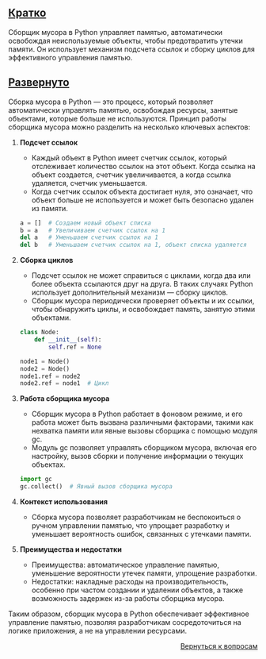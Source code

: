 ## <u>Кратко</u>

Сборщик мусора в Python управляет памятью, автоматически освобождая неиспользуемые объекты, чтобы предотвратить утечки
памяти. Он использует механизм подсчета ссылок и сборку циклов для эффективного управления памятью.

## <u>Развернуто</u>

Сборка мусора в Python — это процесс, который позволяет автоматически управлять памятью, освобождая ресурсы, занятые
объектами, которые больше не используются. Принцип работы сборщика мусора можно разделить на несколько ключевых
аспектов:

1. **Подсчет ссылок**
    - Каждый объект в Python имеет счетчик ссылок, который отслеживает количество ссылок на этот объект. Когда ссылка
      на объект создается, счетчик увеличивается, а когда ссылка удаляется, счетчик уменьшается.
    - Когда счетчик ссылок объекта достигает нуля, это означает, что объект больше не используется и может быть
      безопасно удален из памяти.
    ```Python
    a = []  # Создаем новый объект списка
    b = a   # Увеличиваем счетчик ссылок на 1
    del a   # Уменьшаем счетчик ссылок на 1
    del b   # Уменьшаем счетчик ссылок на 1, объект списка удаляется
    ```

2. **Сборка циклов**
    - Подсчет ссылок не может справиться с циклами, когда два или более объекта ссылаются друг на друга. В таких
      случаях Python использует дополнительный механизм — сборку циклов.
    - Сборщик мусора периодически проверяет объекты и их ссылки, чтобы обнаружить циклы, и освобождает память,
      занятую этими объектами.
    ```Python
    class Node:
        def __init__(self):
            self.ref = None

    node1 = Node()
    node2 = Node()
    node1.ref = node2
    node2.ref = node1  # Цикл
    ```

3. **Работа сборщика мусора**
    - Сборщик мусора в Python работает в фоновом режиме, и его работа может быть вызвана различными факторами, такими
      как нехватка памяти или явные вызовы сборщика с помощью модуля gc.
    - Модуль gc позволяет управлять сборщиком мусора, включая его настройку, вызов сборки и получение информации о
      текущих объектах.
    ```Python
    import gc
    gc.collect()  # Явный вызов сборщика мусора
    ```

4. **Контекст использования**
    - Сборка мусора позволяет разработчикам не беспокоиться о ручном управлении памятью, что упрощает разработку и
      уменьшает вероятность ошибок, связанных с утечками памяти.

5. **Преимущества и недостатки**
    - Преимущества: автоматическое управление памятью, уменьшение вероятности утечек памяти, упрощение разработки.
    - Недостатки: накладные расходы на производительность, особенно при частом создании и удалении объектов, а также
      возможность задержек из-за работы сборщика мусора.

Таким образом, сборщик мусора в Python обеспечивает эффективное управление памятью, позволяя разработчикам
сосредоточиться на логике приложения, а не на управлении ресурсами.

<div align="right">

[Вернуться к вопросам](../Вопросы.md)

</div>
